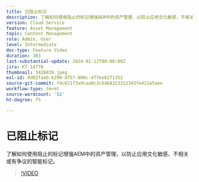 ```yaml
---
title: 已阻止标记
description: 了解如何使用阻止的标记增强AEM中的资产管理，以防止应用文化敏感、不相关或有争议的智能标记。
version: Cloud Service
feature: Asset Management
topic: Content Management
role: Admin, User
level: Intermediate
doc-type: Feature Video
duration: 303
last-substantial-update: 2024-01-12T00:00:00Z
jira: KT-14778
thumbnail: 3426839.jpeg
exl-id: 0d02faeb-6290-4f57-800c-4f7ee62f1352
source-git-commit: f4c621f3a9caa8c2c64b8323312343fe421a5aee
workflow-type: tm+mt
source-wordcount: '52'
ht-degree: 7%

---
```


# 已阻止标记

了解如何使用阻止的标记增强AEM中的资产管理，以防止应用文化敏感、不相关或有争议的智能标记。

>[!VIDEO](https://video.tv.adobe.com/v/3426839/?learn=on)
